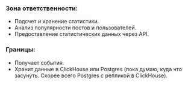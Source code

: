 ### Зона ответственности:
- Подсчет и хранение статистики.
- Анализ популярности постов и пользователей.
- Предоставление статистических данных через API.

### Границы:

- Получает события.
- Хранит данные в ClickHouse или Postgres (пока думаю, куда что засунуть. Скорее всего Postgres с репликой в ClickHouse).